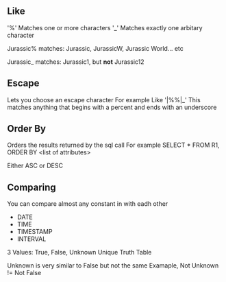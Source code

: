 ## Like

'%' Matches one or more characters
'\_' Matches exactly one arbitary character

Jurassic% matches: Jurassic, JurassicW, Jurassic World... etc

Jurassic_ matches: Jurassic1, but **not** Jurassic12

## Escape

Lets you choose an escape character
For example Like '|\%\%|\_'
This matches anything that begins with a percent and ends with an underscore

## Order By

Orders the results returned by the sql call
For example SELECT * FROM R1, ORDER BY <list of attributes\>

Either ASC or DESC

## Comparing
You can compare almost any constant in  with eadh other
 - DATE
 - TIME
 - TIMESTAMP
 - INTERVAL

3 Values: True, False, Unknown
Unique Truth Table

Unknown is very similar to False but not the same
Examaple,  Not Unknown != Not False

